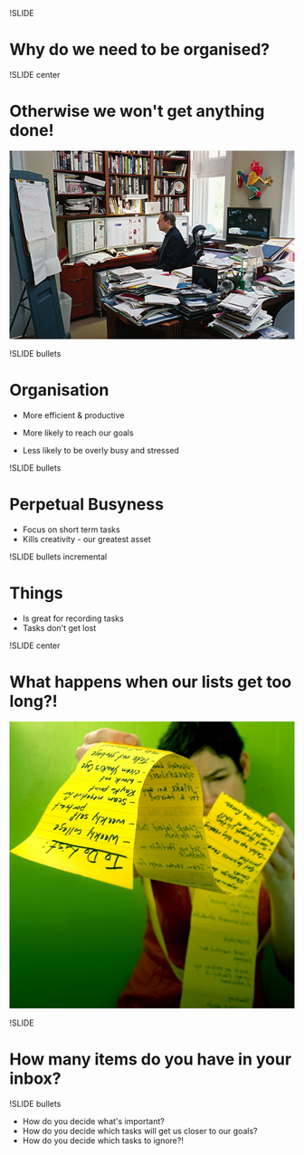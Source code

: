 !SLIDE

# Why do we need to be organised? #

!SLIDE center

# Otherwise we won't get anything done! #

![Messy Desk](messy_desk.jpg)

!SLIDE bullets

# Organisation

* More efficient & productive
* More likely to reach our goals

* Less likely to be overly busy and stressed

!SLIDE bullets

# Perpetual Busyness #

* Focus on short term tasks
* Kills creativity - our greatest asset

!SLIDE bullets incremental
# Things

* Is great for recording tasks
* Tasks don't get lost

!SLIDE center
# What happens when our lists get too long?!

![To Do](to_do.jpg)

!SLIDE

# How many items do you have in your inbox?

!SLIDE bullets

* How do you decide what's important?
* How do you decide which tasks will get us closer to our goals?
* How do you decide which tasks to ignore?!

